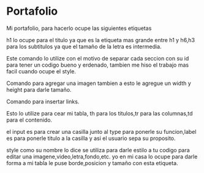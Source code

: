 # Portafolio
Mi portafolio, para hacerlo ocupe las siguientes etiquetas
<!--h1 y h3-->
h1 lo ocupe para el titulo ya que es la etiqueta mas grande entre h1 y h6,h3 para los subtitulos ya que el tamaño de la letra es intermedia.

<!--div-->
Este comando lo utilize con el motivo de separar cada seccion con su id para tener un codigo bueno y erdenado, tambien me hiso el trabajo mas facil cuando ocupe el style.

<!--img-->
Comando para agregar una imagen tambien a esto le agregue un width y height para darle tamaño.

<!--a href-->
Comando para insertar links.

<!--table,tr,th,td-->
Esto lo utilize para cear mi tabla, th para los titulos,tr para las columnas,td para el contenido.

<!--input,type,label-->
el input es para crear una casilla junto al type para ponerle su funcion,label es para ponerle titulo a la casilla y asi el usuario sepa su proposito.

<!--style-->
style como su nombre lo dice se utiliza para darle estilo a tu codigo para editar una imagene,video,letra,fondo,etc. yo en mi casa lo ocupe para darle forma a mi tabla le puse borde,posicion y tamaño con esta etiqueta.